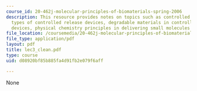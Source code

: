 ```yaml
---
course_id: 20-462j-molecular-principles-of-biomaterials-spring-2006
description: This resource provides notes on topics such as controlled release devices,
  types of controlled release devices, degradable materials in controlled release
  devices, physical chemistry principles in delivering small molecules vs. proteins.
file_location: /coursemedia/20-462j-molecular-principles-of-biomaterials-spring-2006/d08920bf85b885fa4d91fb2e079f6aff_lec3_clean.pdf
file_type: application/pdf
layout: pdf
title: lec3_clean.pdf
type: course
uid: d08920bf85b885fa4d91fb2e079f6aff

---
```

None